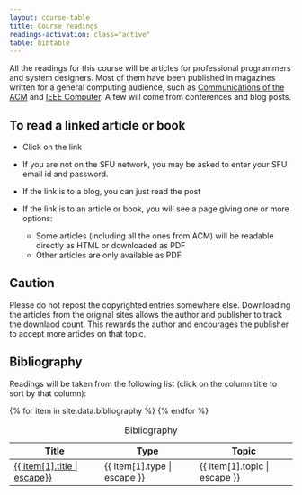 ```yaml
---
layout: course-table
title: Course readings
readings-activation: class="active"
table: bibtable
---
```

All the readings for this course will be articles for professional
programmers and system designers. Most of them have been published in
magazines written for a general computing audience, such as
[Communications of the ACM](http://www.acm.org/cacm/ "CACM") and [IEEE
Computer](http://www.computer.org/portal/web/computingnow "IEEE
Computer"). A few will come from conferences and blog posts.

## To read a linked article or book

* Click on the link
* If you are not on the SFU network, you may be asked to enter your SFU email id and password.
* If the link is to a blog, you can just read the post
* If the link is to an article or book, you will see a page giving one or more options:

  * Some articles (including all the ones from ACM) will be readable directly as HTML or downloaded as PDF
  * Other articles are only available as PDF

## Caution

Please do not repost the copyrighted entries somewhere else. Downloading the articles from the original sites allows the author and publisher to track the downlaod count. This rewards the author and encourages the publisher to accept more articles on that topic.

## Bibliography

Readings will be taken from the following list (click on the column title to sort by that column):

<table id="{{ page.table }}" class="display">
<caption class="ignore-caption">Bibliography</caption>
<thead>
<tr><th scope="col">Title</th><th scope="col">Type</th><th scope="col">Topic</th></tr>
</thead>
<tbody>
{% for item in site.data.bibliography %}
<tr>
<td><a href="{{ item[1].url | escape }}">{{ item[1].title | escape}}</a></td>
<td>{{ item[1].type | escape }}</td>
<td>{{ item[1].topic | escape }}</td>
</tr>
{% endfor %}
</tbody>
</table>
